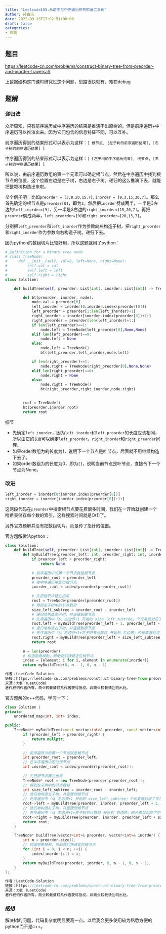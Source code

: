 ```yaml
---
title: "Leetcode105:从前序与中序遍历序列构造二叉树"
author: 孙百乐
date: 2022-03-26T17:02:51+08:00
draft: false
categories: 
- 刷题
---
```


## 题目

https://leetcode-cn.com/problems/construct-binary-tree-from-preorder-and-inorder-traversal/

上数据结构这门课时研究过这个问题，思路很快就有，难在debug

## 题解

### 递归法

众所周知，只有前序遍历或中序遍历的结果是推演不出原树的。但是前序遍历+中序遍历可以推演出来。因为它们包含的信息特征不同，可以互补。

前序遍历得到的结果形式可以表示为这样：`[ 根节点, [左子树的前序遍历结果], [右子树的前序遍历结果] ]`

中序遍历得到的结果形式可以表示为这样：`[ [左子树的中序遍历结果], 根节点, [右子树的中序遍历结果] ]`

所以说，由前序遍历数组的第一个元素可以确定根节点，然后在中序遍历中找到根节点的位置，这个位置左边是左子树，右边是右子树。递归的这么推演下去，就能把整颗树构造出来啦。

举个例子吧：比如`preorder = [3,9,20,15,7]`, `inorder = [9,3,15,20,7]`。那么首先确定的根节点是`preorder[0]`，即为`3`。然后把`inorder`劈成两半，一半是3左边的`left_inorder=[9]`，另一半是3右边的`right_inorder=[15,20,7]`。再把`preorder`劈成两半，`left_preorder=[9]`和`right_preorder=[20,15,7]`。

分别把`left_preorder`和`left_inorder`作为参数向左构造子树，把`right_preorder`和`right_inorder`作为参数向右构造子树。递归下去。

因为python的数组切片比较好用，所以这题就用了python：

```python
# Definition for a binary tree node.
# class TreeNode:
#     def __init__(self, val=0, left=None, right=None):
#         self.val = val
#         self.left = left
#         self.right = right
class Solution:

    def buildTree(self, preorder: List[int], inorder: List[int]) -> TreeNode:

        def bt(preorder, inorder, node):
            node.val = preorder[0]
            left_inorder = inorder[0:inorder.index(preorder[0])]
            left_preorder = preorder[1:len(left_inorder)+1]
            right_inorder = inorder[inorder.index(preorder[0])+1:]
            right_preorder = preorder[len(left_inorder)+1:]
            if len(left_preorder)==1:
                node.left = TreeNode(left_preorder[0],None,None)
            elif len(left_preorder)==0:
                node.left = None
            else:
                node.left = TreeNode()
                bt(left_preorder,left_inorder,node.left)

            if len(right_preorder)==1:
                node.right = TreeNode(right_preorder[0],None,None)
            elif len(right_preorder)==0:
                node.right = None
            else:
                node.right = TreeNode()
                bt(right_preorder,right_inorder,node.right)
            

        root = TreeNode()
        bt(preorder,inorder,root)
        return root
```



细节

* 先确定`left_inorder`，因为`left_inorder`和`left_preorder`的长度应该相同，所以由它的`长度`可以确定`left_preorder`。`right_inorder`和`right_preorder`同理。
* 如果order数组为的长度为1，说明下一个节点是叶节点，后面就不用继续构造下去了。
* 如果order数组为的长度为0，即为`[]`，说明当前节点是叶节点，直接令下一个节点为None。

### 改进

```python
left_inorder = inorder[0:inorder.index(preorder[0])]
right_inorder = inorder[inorder.index(preorder[0])+1:]
```

这两段代码在`preorder`中搜索根节点要花费很多时间，我们在一开始就创建一个哈希表储存每个数的索引，这样搜索时间就是O(1)了。

另外官方题解并没有把数组切片，而是传了指针的位置。

官方题解做法python：

```python
class Solution:
    def buildTree(self, preorder: List[int], inorder: List[int]) -> TreeNode:
        def myBuildTree(preorder_left: int, preorder_right: int, inorder_left: int, inorder_right: int):
            if preorder_left > preorder_right:
                return None
            
            # 前序遍历中的第一个节点就是根节点
            preorder_root = preorder_left
            # 在中序遍历中定位根节点
            inorder_root = index[preorder[preorder_root]]
            
            # 先把根节点建立出来
            root = TreeNode(preorder[preorder_root])
            # 得到左子树中的节点数目
            size_left_subtree = inorder_root - inorder_left
            # 递归地构造左子树，并连接到根节点
            # 先序遍历中「从 左边界+1 开始的 size_left_subtree」个元素就对应了中序遍历中「从 左边界 开始到 根节点定位-1」的元素
            root.left = myBuildTree(preorder_left + 1, preorder_left + size_left_subtree, inorder_left, inorder_root - 1)
            # 递归地构造右子树，并连接到根节点
            # 先序遍历中「从 左边界+1+左子树节点数目 开始到 右边界」的元素就对应了中序遍历中「从 根节点定位+1 到 右边界」的元素
            root.right = myBuildTree(preorder_left + size_left_subtree + 1, preorder_right, inorder_root + 1, inorder_right)
            return root
        
        n = len(preorder)
        # 构造哈希映射，帮助我们快速定位根节点
        index = {element: i for i, element in enumerate(inorder)}
        return myBuildTree(0, n - 1, 0, n - 1)

作者：LeetCode-Solution
链接：https://leetcode-cn.com/problems/construct-binary-tree-from-preorder-and-inorder-traversal/solution/cong-qian-xu-yu-zhong-xu-bian-li-xu-lie-gou-zao-9/
来源：力扣（LeetCode）
著作权归作者所有。商业转载请联系作者获得授权，非商业转载请注明出处。
```

官方题解的c++代码，学习一下：

```c++
class Solution {
private:
    unordered_map<int, int> index;

public:
    TreeNode* myBuildTree(const vector<int>& preorder, const vector<int>& inorder, int preorder_left, int preorder_right, int inorder_left, int inorder_right) {
        if (preorder_left > preorder_right) {
            return nullptr;
        }
        
        // 前序遍历中的第一个节点就是根节点
        int preorder_root = preorder_left;
        // 在中序遍历中定位根节点
        int inorder_root = index[preorder[preorder_root]];
        
        // 先把根节点建立出来
        TreeNode* root = new TreeNode(preorder[preorder_root]);
        // 得到左子树中的节点数目
        int size_left_subtree = inorder_root - inorder_left;
        // 递归地构造左子树，并连接到根节点
        // 先序遍历中「从 左边界+1 开始的 size_left_subtree」个元素就对应了中序遍历中「从 左边界 开始到 根节点定位-1」的元素
        root->left = myBuildTree(preorder, inorder, preorder_left + 1, preorder_left + size_left_subtree, inorder_left, inorder_root - 1);
        // 递归地构造右子树，并连接到根节点
        // 先序遍历中「从 左边界+1+左子树节点数目 开始到 右边界」的元素就对应了中序遍历中「从 根节点定位+1 到 右边界」的元素
        root->right = myBuildTree(preorder, inorder, preorder_left + size_left_subtree + 1, preorder_right, inorder_root + 1, inorder_right);
        return root;
    }

    TreeNode* buildTree(vector<int>& preorder, vector<int>& inorder) {
        int n = preorder.size();
        // 构造哈希映射，帮助我们快速定位根节点
        for (int i = 0; i < n; ++i) {
            index[inorder[i]] = i;
        }
        return myBuildTree(preorder, inorder, 0, n - 1, 0, n - 1);
    }
};

作者：LeetCode-Solution
链接：https://leetcode-cn.com/problems/construct-binary-tree-from-preorder-and-inorder-traversal/solution/cong-qian-xu-yu-zhong-xu-bian-li-xu-lie-gou-zao-9/
来源：力扣（LeetCode）
著作权归作者所有。商业转载请联系作者获得授权，非商业转载请注明出处。
```

### 感想

解决树的问题，代码复杂度明显要高一点。以后我会更多使用较为熟悉方便的python而不是c++。

